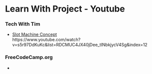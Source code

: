# Learn With Project - Youtube

<h3><strong>Tech With Tim</strong></h3>

<ul>
<li><a href="https://github.com/fadilwiharto/Python-Project-Slot-Machine/blob/main/Slot%20Machine%20Code.py">Slot Machine Concept</a></li>
  https://www.youtube.com/watch?v=s5r97DdKuKc&list=RDCMUC4JX40jDee_tINbkjycV4Sg&index=12
</ul>

<h3><strong>FreeCodeCamp.org</strong></h3>
<ul>
<li><a href=""></a></li>
</ul>
